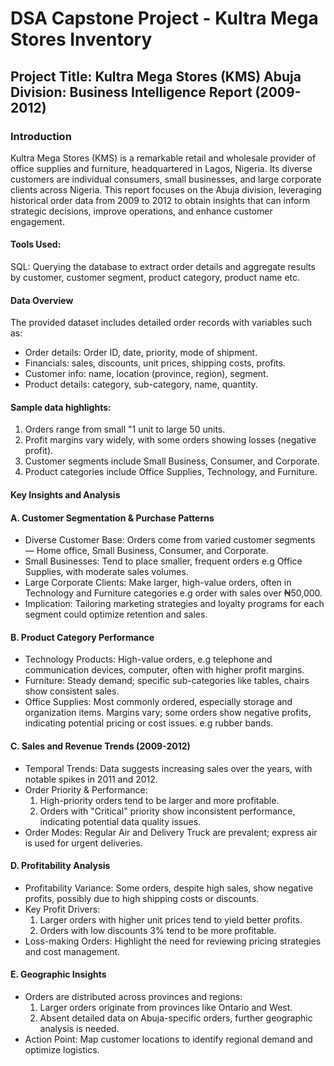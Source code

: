 # DSA Capstone Project - Kultra Mega Stores Inventory

## Project Title: Kultra Mega Stores (KMS) Abuja Division: Business Intelligence Report (2009-2012)

### Introduction
Kultra Mega Stores (KMS) is a remarkable retail and wholesale provider of office supplies and furniture, headquartered in Lagos, Nigeria. Its diverse customers are individual consumers, small businesses, and large corporate clients across Nigeria. This report focuses on the Abuja division, leveraging historical order data from 2009 to 2012 to obtain insights that can inform strategic decisions, improve operations, and enhance customer engagement.

#### Tools Used:
SQL: Querying the database to extract order details and aggregate results by customer, customer segment, product category, product name etc.

#### Data Overview
The provided dataset includes detailed order records with variables such as:
- Order details: Order ID, date, priority, mode of shipment.
- Financials: sales, discounts, unit prices, shipping costs, profits.
- Customer info: name, location (province, region), segment.
- Product details: category, sub-category, name, quantity.

#### Sample data highlights:
  1. Orders range from small "1 unit to large 50 units.
  2. Profit margins vary widely, with some orders showing losses (negative profit).
  3. Customer segments include Small Business, Consumer, and Corporate.
  4. Product categories include Office Supplies, Technology, and Furniture.

#### Key Insights and Analysis
#### A. Customer Segmentation & Purchase Patterns
- Diverse Customer Base: Orders come from varied customer segments — Home office, Small Business, Consumer, and Corporate.
- Small Businesses: Tend to place smaller, frequent orders e.g Office Supplies, with moderate sales volumes.
- Large Corporate Clients: Make larger, high-value orders, often in Technology and Furniture categories e.g order with sales over ₦50,000.
- Implication: Tailoring marketing strategies and loyalty programs for each segment could optimize retention and sales.

#### B. Product Category Performance
- Technology Products: High-value orders, e.g telephone and communication devices, computer, often with higher profit margins.
- Furniture: Steady demand; specific sub-categories like tables, chairs show consistent sales.
- Office Supplies: Most commonly ordered, especially storage and organization items. Margins vary; some orders show negative profits, indicating potential pricing or cost issues. e.g rubber bands.

#### C. Sales and Revenue Trends (2009-2012)
- Temporal Trends: Data suggests increasing sales over the years, with notable spikes in 2011 and 2012.
- Order Priority & Performance:
  1. High-priority orders tend to be larger and more profitable.
  2. Orders with "Critical" priority show inconsistent performance, indicating potential data quality issues.
- Order Modes: Regular Air and Delivery Truck are prevalent; express air is used for urgent deliveries.

#### D. Profitability Analysis
- Profitability Variance: Some orders, despite high sales, show negative profits, possibly due to high shipping costs or discounts.
- Key Profit Drivers:
  1. Larger orders with higher unit prices tend to yield better profits.
  2. Orders with low discounts 3% tend to be more profitable.
- Loss-making Orders: Highlight the need for reviewing pricing strategies and cost management.

#### E. Geographic Insights
- Orders are distributed across provinces and regions:
  1. Larger orders originate from provinces like Ontario and West.
  2. Absent detailed data on Abuja-specific orders, further geographic analysis is needed.
- Action Point: Map customer locations to identify regional demand and optimize logistics.
